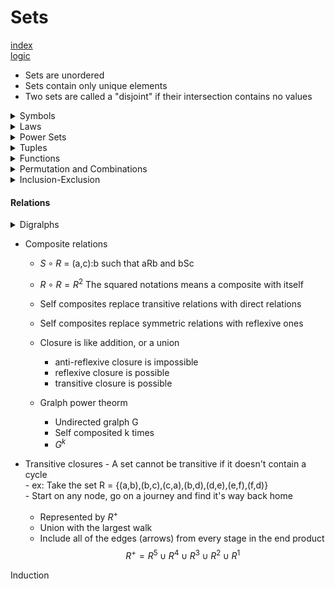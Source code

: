 # Sets

[index](index.md) </br>
[logic](logic.md) </br>



- Sets are unordered
- Sets contain only unique elements
- Two sets are called a "disjoint" if their intersection contains no values



<details> <summary>Symbols</summary>

Symbol | LaTex | Name
-------|-------|------
$\cup$ | cup | union
$\cap$ | cap | intersection
$\oplus$ | oplus | symmetric difference


Symbol | LaTex | Name
-------|-------|------
$\in$ | in | is member of 
$\ni$ | ni | owns member
$\notin$ | notin | not member of 
$\notni$ | notni | doesn't own member


- |A| means the cardinality of A
A = {2,7,5} </br>
|A| = 3 </br>



- Absolue compliment for everything in the universe outside A
    - $\bar{A}$ means the absolute compliment of A
    - A' also means "the compliment to A"

- Relative compliment (looks like a backslash)
    - A \ B = B - A
    - This is like a left outer join in SQL
- Symetric difference 
    - like a union excluding any intersecting elements





    </summary> </details>


<details> <summary>Laws</summary>

name | Identity | Identity
-----|----------|----------
DeMorgans law | $\overline{A \cap B} = \bar{A} \cup \bar{B}$| $\overline{A \cup B} = \bar{A} \cap \bar{B}$
Distributive Laws | $A \cup (A \cap B) \equiv (A \cup B) \cap (A \cup C)$
Associative Laws | $A \cup (B \cup C) \equiv (A \cup B) \cup C$
Absorbtion | $A \cup(A \cap B) \equiv A$



name | Identity | Identity
-----|----------|----------



</summary> </details>


<details> <summary>Power Sets</summary>

- The power set of set 'S' is the set of all subsets of S.
- Notation for power sets is P(S)



</summary> </details>

<details> <summary>Tuples</summary>
- Tuples allow duplicates
- Tuples use regular parenthesis ()
- Tuples are ordered
- Math tuples just like [python tuples](python-arrays.md) </br>



</summary> </details>




<details> <summary>Functions</summary>



Discrete functions 
- The codomain is often called the "target"
- Domain $\rightarrow$ Range 




#### one to one function
- $|D| \geq |T|$
- Everything in the range maps to something in the domain
- AKA Injective function 
![sets-injective](sets-injective.png)

<hr>

#### onto functions
- $|D| \leq |T|$
- $|R| = |T|$
- Everything in the codomain (target) is also in the range 
- AKA Surjective Functions
![sets-surjective](sets-surjective.png)

<hr>


Bijections
- $|D| = |T|$
- Both Surjective and Injective
- Every y value has an x
- Every target has a domain
- Reverseable mappings


Composition functions
- Applying a function to the output of another function
</summary> </details>







<details> <summary>Permutation and Combinations</summary>

####
- Both permutations and combinations do not allow repeat elements
- Every element must be distinct

#### Permutation problems involve:
- common notation for permutation is P(n,n)
- ordered(Unlike combinations)
- Arrangement or ordering problems (like anagrams)
- Example: "how many ways to re-arrage the same group"
- $P(n,r) = \frac{n!}{(n-r)!}$


#### Combination problems
- Unordered (DIFFERENT FROM PERMUTATION)
$$\binom{7}{2} = \frac{7!}{2!(7-2)!}$$
$$\binom{n}{p} = \frac{n!}{p!(n-p)!}$$




### Traveling salesman 
Input a list of cities, output them in a specific order. The order of the output is the optimal route which
minimizes the walking distance for the traveling salesman.



#### R-Permutations
$$P(n,r) = n(n-1) ... (n-r + 1)$$
$$P(n,r) = \frac{n!}{(n-r)!}$$
Example "There are 100 people, and three prizes, how many ways can people get prises" </br>
Solution: $p(100,3) = \frac{100!}{(100-3)!}$ </br>
- This is a permutation because each prize is distinct and ordered




</summary> </details>


<details> <summary>Inclusion-Exclusion</summary>

$$\sum_{p=1}^{n}(-1)^{p-1} \binom{n}{p}(n - p)!$$

$$\binom{1}{n} (n-1)! - \binom{2}{n} (n - 2)!...$$


</summary> </details>







#### Relations ####







<details> <summary>Digralphs</summary>

- Reflexive property
    - every value in the set must have at least one mapping to itself
        - Example: [(a,a), (a,b), (b,b)]
    - AntiReflexive sets cannot contain values that refer to themselves
        - Example: [(b,a), (a,b)]

- Symmetric property
    - If A points to B, then B must point to A. All connections are two way.
        - Example: [(b,a), (a,b)]
    - AntiSemetric relations cannot contain semetric pairs
        - Example: [(a,b), (b,b)]

- Transitive Property
    - If 'a' points to 'b', then 'b' must point to 'a'
        - Example: [(a,b), (b,c), (c,a)]






- An edge is the arrow in the gralph
    - Head of an edge is a the arrowhead
    - tail is the end without the head
- Vertex is a node on the relation gralph
    - In-degrees of a vertex: number of edges pointing into the edge 
    - out-degrees of a vertex: the numver of edges pointint out of a edge


- walk
    - Length is the number of edges
    - Circuit is a walk in which the first vertex is the same as the last vertex
        - cycle is a type of circuit where there are no other repeated verticies, except the first and last
    - a path is a walk if no vertex is repeated within the walk

- trail
    - A special type of walk
    - No repeated edges

- path
    - Both a walk and a trail
    - a subtype of trail
    - no reapeated edges
    - no repeated verticies (node things)

</summary> </details>



- Composite relations
    - $S \circ R$ = (a,c):b such that aRb and bSc
    - $R \circ R = R^2$ The squared notations means a composite with itself
    - Self composites replace transitive relations with direct relations
    - Self composites replace symmetric relations with reflexive ones
    - Closure is like addition, or a union
        - anti-reflexive closure is impossible
        - reflexive closure is possible
        - transitive closure is possible

    - Gralph power theorm
        - Undirected gralph G
        - Self composited k times
        - $G^k$


- Transitive closures
      - A set cannot be transitive if it doesn't contain a cycle </br>
            - ex: Take the set R = {(a,b),(b,c),(c,a),(b,d),(d,e),(e,f),(f,d)} </br>
            - Start on any node, go on a journey and find it's way back home </br>
            

    - Represented by $R^+$
    - Union with the largest walk
    - Include all of the edges (arrows) from every stage in the end product
    $$R^+ = R^5 \cup R^4 \cup R^3 \cup R^2 \cup R^1$$





Induction


